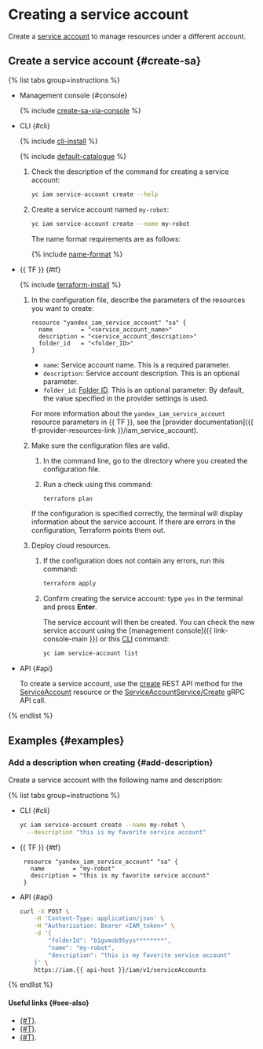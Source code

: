 # Creating a service account

Create a [service account](../../concepts/users/service-accounts.md) to manage resources under a different account.

## Create a service account {#create-sa}

{% list tabs group=instructions %}

- Management console {#console}

   {% include [create-sa-via-console](../../../_includes/iam/create-sa-via-console.md) %}

- CLI {#cli}

   {% include [cli-install](../../../_includes/cli-install.md) %}

   {% include [default-catalogue](../../../_includes/default-catalogue.md) %}

   1. Check the description of the command for creating a service account:

      ```bash
      yc iam service-account create --help
      ```

   1. Create a service account named `my-robot`:

      ```bash
      yc iam service-account create --name my-robot
      ```

      The name format requirements are as follows:

      {% include [name-format](../../../_includes/name-format.md) %}

- {{ TF }} {#tf}

   {% include [terraform-install](../../../_includes/terraform-install.md) %}

   1. In the configuration file, describe the parameters of the resources you want to create:

      ```hcl
      resource "yandex_iam_service_account" "sa" {
        name        = "<service_account_name>"
        description = "<service_account_description>"
        folder_id   = "<folder_ID>"
      }
      ```

      * `name`: Service account name. This is a required parameter.
      * `description`: Service account description. This is an optional parameter.
      * `folder_id`: [Folder ID](../../../resource-manager/operations/folder/get-id.md). This is an optional parameter. By default, the value specified in the provider settings is used.

      For more information about the `yandex_iam_service_account` resource parameters in {{ TF }}, see the [provider documentation]({{ tf-provider-resources-link }}/iam_service_account).

   1. Make sure the configuration files are valid.

      1. In the command line, go to the directory where you created the configuration file.
      1. Run a check using this command:

         ```bash
         terraform plan
         ```

      If the configuration is specified correctly, the terminal will display information about the service account. If there are errors in the configuration, Terraform points them out.

   1. Deploy cloud resources.

      1. If the configuration does not contain any errors, run this command:

         ```bash
         terraform apply
         ```

      1. Confirm creating the service account: type `yes` in the terminal and press **Enter**.

         The service account will then be created. You can check the new service account using the [management console]({{ link-console-main }}) or this [CLI](../../../cli/quickstart.md) command:

         ```bash
         yc iam service-account list
         ```

- API {#api}

   To create a service account, use the [create](../../api-ref/ServiceAccount/create.md) REST API method for the [ServiceAccount](../../api-ref/ServiceAccount/index.md) resource or the [ServiceAccountService/Create](../../api-ref/grpc/service_account_service.md#Create) gRPC API call.

{% endlist %}


## Examples {#examples}

### Add a description when creating {#add-description}

Create a service account with the following name and description:

{% list tabs group=instructions %}

- CLI {#cli}

   ```bash
   yc iam service-account create --name my-robot \
     --description "this is my favorite service account"
   ```

- {{ TF }} {#tf}

   ```hcl
    resource "yandex_iam_service_account" "sa" {
      name        = "my-robot"
      description = "this is my favorite service account"
    }
   ```

- API {#api}

   ```bash
   curl -X POST \
       -H 'Content-Type: application/json' \
       -H "Authorization: Bearer <IAM_token>" \
       -d '{
           "folderId": "b1gvmob95yys********",
           "name": "my-robot",
           "description": "this is my favorite service account"
       }' \
       https://iam.{{ api-host }}/iam/v1/serviceAccounts
   ```

{% endlist %}

#### Useful links {#see-also}

* [{#T}](assign-role-for-sa.md).
* [{#T}](set-access-bindings.md).
* [{#T}](../../concepts/users/service-accounts.md#sa-key).
